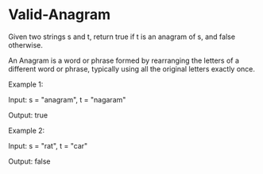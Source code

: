 # Valid-Anagram

Given two strings s and t, return true if t is an anagram of s, and false otherwise.

An Anagram is a word or phrase formed by rearranging the letters of a different word or phrase, typically using all the original letters exactly once.

Example 1:

  Input: s = "anagram", t = "nagaram"
  
  Output: true
  
Example 2:

Input: s = "rat", t = "car"

Output: false
